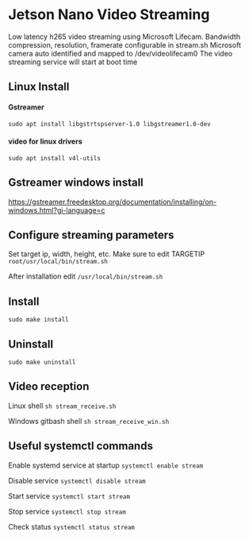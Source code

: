 # Jetson Nano Video Streaming
Low latency h265 video streaming using Microsoft Lifecam. 
Bandwidth compression, resolution, framerate configurable in stream.sh 
Microsoft camera auto identified and mapped to /dev/videolifecam0
The video streaming service will start at boot time

## Linux Install 
#### Gstreamer 
`sudo apt install libgstrtspserver-1.0 libgstreamer1.0-dev`
#### video for linux drivers
`sudo apt install v4l-utils`

## Gstreamer windows install 
https://gstreamer.freedesktop.org/documentation/installing/on-windows.html?gi-language=c 


## Configure streaming parameters
Set target ip, width, height, etc.
Make sure to edit TARGETIP
`root/usr/local/bin/stream.sh`

After installation edit 
`/usr/local/bin/stream.sh`

## Install 
`sudo make install`

## Uninstall 
`sudo make uninstall`

## Video reception
Linux shell
`sh stream_receive.sh`

Windows gitbash shell
`sh stream_receive_win.sh`

## Useful systemctl commands

Enable systemd service at startup
`systemctl enable stream`

Disable service
`systemctl disable stream`

Start service
`systemctl start stream`

Stop service
`systemctl stop stream`

Check status
`systemctl status stream`


